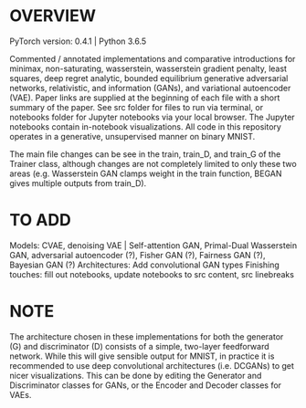 # OVERVIEW
PyTorch version: 0.4.1 | Python 3.6.5

Commented / annotated implementations and comparative introductions for minimax, non-saturating, wasserstein, wasserstein gradient penalty, least squares, deep regret analytic, bounded equilibrium generative adversarial networks, relativistic, and information (GANs), and variational autoencoder (VAE). Paper links are supplied at the beginning of each file with a short summary of the paper. See src folder for files to run via terminal, or notebooks folder for Jupyter notebooks via your local browser. The Jupyter notebooks contain in-notebook visualizations. All code in this repository operates in a generative, unsupervised manner on binary MNIST.

The main file changes can be see in the train, train_D, and train_G of the Trainer class, although changes are not completely limited to only these two areas (e.g. Wasserstein GAN clamps weight in the train function, BEGAN gives multiple outputs from train_D).

# TO ADD
Models: CVAE, denoising VAE | Self-attention GAN, Primal-Dual Wasserstein GAN, adversarial autoencoder (?), Fisher GAN (?), Fairness GAN (?), Bayesian GAN (?)
Architectures: Add convolutional GAN types
Finishing touches: fill out notebooks, update notebooks to src content, src linebreaks

# NOTE
The architecture chosen in these implementations for both the generator (G) and discriminator (D) consists of a simple, two-layer feedforward network. While this will give sensible output for MNIST, in practice it is recommended to use deep convolutional architectures (i.e. DCGANs) to get nicer visualizations. This can be done by editing the Generator and Discriminator classes for GANs, or the Encoder and Decoder classes for VAEs.
